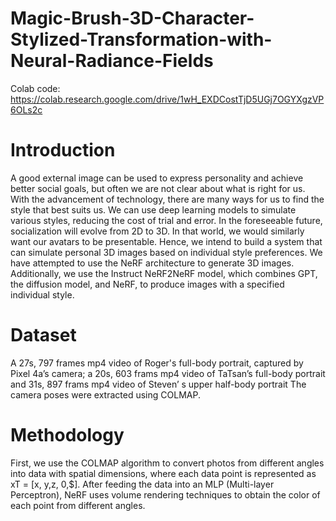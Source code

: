 # Magic-Brush-3D-Character-Stylized-Transformation-with-Neural-Radiance-Fields
Colab code: https://colab.research.google.com/drive/1wH_EXDCostTjD5UGj7OGYXgzVP6OLs2c
# Introduction
A good external image can be used to express personality and achieve better social goals, but often we are not clear about what is right for us. With the advancement of technology, there are many ways for us to find the style that best suits us. We can use deep learning models to simulate various styles, reducing the cost of trial and error.
In the foreseeable future, socialization will evolve from 2D to 3D. In that world, we would similarly want our avatars to be presentable. Hence, we intend to build a system that can simulate personal 3D images based on individual style preferences. 
We have attempted to use the NeRF architecture to generate 3D images. Additionally, we use the Instruct NeRF2NeRF model, which combines GPT, the diffusion model, and NeRF, to produce images with a specified individual style.

# Dataset
A 27s, 797 frames mp4 video of Roger's full-body portrait, captured by Pixel 4a’s camera; a 20s, 603 frams mp4 video of TaTsan’s full-body portrait and 31s, 897 frams mp4 video of Steven’ s upper half-body portrait
The camera poses were extracted using COLMAP.

# Methodology
First, we use the COLMAP algorithm to convert photos from different angles into data with spatial dimensions, where each data point is represented as xT = [x, y,z, 0,$].
After feeding the data into an MLP (Multi-layer Perceptron), NeRF uses volume rendering techniques to obtain the color of each point from different angles.


